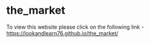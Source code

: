 # the_market

To view this website please click on the following link - https://lookandlearn76.github.io/the_market/

